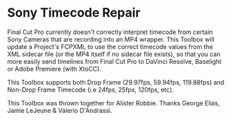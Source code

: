 # Sony Timecode Repair
Final Cut Pro currently doesn't correctly interpret timecode from certain Sony Cameras that are recording into an MP4 wrapper.
This Toolbox will update a Project's FCPXML to use the correct timecode values from the XML sidecar file (or the MP4 itself if no sidecar file exists),
so that you can more easily send timelines from Final Cut Pro to DaVinci Resolve, Baselight or Adobe Premiere (with XtoCC).

This Toolbox supports both Drop Frame (29.97fps, 59.94fps, 119.88fps) and Non-Drop Frame Timecode (i.e 24fps, 25fps, 120fps, etc).

This Toolbox was thrown together for Alister Robbie. Thanks George Elias, Jamie LeJeune & Valerio D'Andrassi.
